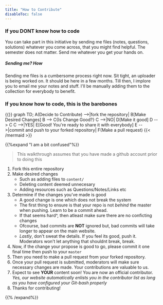 ```yaml
---
title: "How to Contribute"
disableToc: false
---
```


### If you DONT know how to code

You can take part in this initiative by sending me files (notes, questions, solutions) whatever you come across, that you might find helpful. The semester does not matter. Send me whatever you get your hands on.

##### Sending me? How
Sending me files is a cumbersome process right now. Sit tight, an uploader is being worked on. It should be here in a few months. Till then, I implore you to email me your notes and stuff. I'll be manually adding them to the collection for everybody to benefit.


### If you know how to code, this is the barebones

{{<mermaid align="center">}}
graph TD;
    A(Decide to Contribute) -->|fork the repository| B[Make Desired Changes]
    B --> C{Is Change Good?}
    C -->|NO| D[Make it good]
    D --> C
    C -->|YES| E[Good! You're ready to share it with everybody]
    E -->|commit and push to your forked repository| F(Make a pull request)
{{< /mermaid >}}

{{%expand "I am a bit confused"%}}

> This walkthrough assumes that you have made a github account prior to doing this

1. Fork this entire repository
1. Make desired changes
	* Such as adding files to `content/`
	* Deleting content deemed unnecesary
	* Adding resources such as Questions/Notes/Links etc
1. Determine if the changes you've made is good
	* A good change is one which does not break the system
	* The first thing to ensure is that your repo is not _behind_ the master when pushing. Learn to be a commit ahead.
	* If that seems hard^, then atleast make sure there are no conficting changes
	* Ofcourse, bad commits are __NOT__ ignored but, bad commits will take longer to appear on the main website.
	* _Lastly_, don't sweat the details. If you feel its good, push it. Moderators won't let anything that shouldnt break, break.
1. Now, if the change your propose is good to go, please commit it one final time then push to your `master`
1. Then you need to make a pull request from your forked repository.
1. Once your pull request is submitted, moderators will make sure necessary changes are made. Your contributions are valuable to us.
1. Expect to see __YOUR__ content soon! You are now an official contributor. *Yes, our website automatically enlists you in the contributor list as long as you have configured your Git-bash properly*
1. Thanks for contributing!


{{% /expand%}}